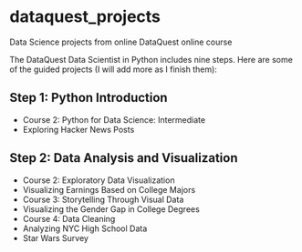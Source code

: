 # dataquest_projects
Data Science projects from online DataQuest online course

The DataQuest Data Scientist in Python includes nine steps. Here are some of the guided projects (I will add more as I finish them):

## Step 1: Python Introduction
- Course 2: Python for Data Science: Intermediate
 - Exploring Hacker News Posts

## Step 2: Data Analysis and Visualization
- Course 2: Exploratory Data Visualization
 - Visualizing Earnings Based on College Majors
- Course 3: Storytelling Through Visual Data
 - Visualizing the Gender Gap in College Degrees
- Course 4: Data Cleaning
 - Analyzing NYC High School Data
 - Star Wars Survey
